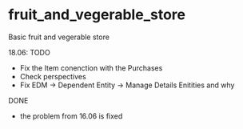 # fruit_and_vegerable_store
Basic fruit and vegerable store


18.06:
TODO
- Fix the Item conenction with the Purchases
- Check perspectives
- Fix EDM -> Dependent Entity -> Manage Details Enitities and why


DONE
- the problem from 16.06  is fixed
